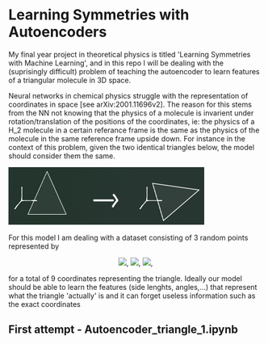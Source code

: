 # Learning Symmetries with Autoencoders
My final year project in theoretical physics is titled 'Learning Symmetries with Machine Learning', and in this repo I will be dealing with the (suprisingly difficult) problem of teaching the autoencoder to learn features of a triangular molecule in 3D space.

Neural networks in chemical physics struggle with the representation of coordinates in space [see arXiv:2001.11696v2]. The reason for this stems from the NN not knowing that the physics of a molecule is invarient under rotation/translation of the positions of the coordinates, ie: the physics of a H_2 molecule in a certain referance frame is the same as the physics of the molecule in the same reference frame upside down. For instance in the context of this problem, given the two identical triangles below, the model should consider them the same.

![alt text](https://github.com/diagonal-hamiltonian/Learning-Symmetries-with-Autoencoders/blob/main/images/two_triangles.png)

For this model I am dealing with a dataset consisting of 3 random points represented by 
<p align="center">
   <img src="https://latex.codecogs.com/gif.latex?\vec{r_{1}}=(x_{1},y_{1},z_{1})" />, 
   <img src="https://latex.codecogs.com/gif.latex?\vec{r_{2}}=(x_{2},y_{2},z_{2})" />, 
   <img src="https://latex.codecogs.com/gif.latex?\vec{r_{3}}=(x_{2},y_{2},z_{3})" />,
</p>
for a total of 9 coordinates representing the triangle. Ideally our model should be able to learn the features (side lenghts, angles,...) that represent what the triangle 'actually' is and it can forget useless information such as the exact coordinates


## First attempt - Autoencoder_triangle_1.ipynb
